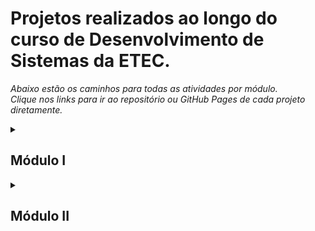 # Projetos realizados ao longo do curso de Desenvolvimento de Sistemas da ETEC.
*Abaixo estão os caminhos para todas as atividades por módulo. <br> Clique nos links para ir ao repositório ou GitHub Pages de cada projeto diretamente.* 

<details>
 <summary><h2>Módulo I</h2></summary>
 
➜ Agenda 1 - Resoluções de problemas lógicos.
 
➜ Agenda 2 - Operadores lógicos.
 
➜ Agenda 3 - Debate sobre IDE's.
 
<hr>

## Projetos em JAVA

➜ Agenda 4 - Projeto JAVA

* [Porcentagem de casos Covid](https://github.com/geovanaborba/Projetos-ETEC_Desenvolvimento-de-Sistemas/tree/main/JAVA/Porcentagem%20de%20casos%20Covid)

➜ Agenda 5 - Projeto JAVA

* [Encaminhamento de filas por idade](https://github.com/geovanaborba/Projetos-ETEC_Desenvolvimento-de-Sistemas/tree/main/JAVA/Encaminhamento%20de%20filas) 

* [Cálculo de Imposto de Renda](https://github.com/geovanaborba/Projetos-ETEC_Desenvolvimento-de-Sistemas/tree/main/JAVA/C%C3%A1lculo%20de%20Imposto%20de%20Renda)

➜ Agenda 6 - Projeto JAVA 

* [Atividade 1: Calendário de Vacinação](https://github.com/geovanaborba/Projetos-ETEC_Desenvolvimento-de-Sistemas/tree/main/JAVA/Calend%C3%A1rio%20de%20Vacina%C3%A7%C3%A3o) 

* [Atividade 2: Cálculo de carga de avião com tratamento de erros.](https://github.com/geovanaborba/Projetos-ETEC_Desenvolvimento-de-Sistemas/tree/main/JAVA/C%C3%A1lculo%20de%20carga%20de%20avi%C3%A3o%20com%20tratamento%20de%20erros)

➜ Agenda 7 - Projeto JAVA 

* [Atividade 1: Padaria](https://github.com/geovanaborba/Projetos-ETEC_Desenvolvimento-de-Sistemas/tree/main/JAVA/Padaria%20-%20Promo%C3%A7%C3%A3o%20de%20anivers%C3%A1rio) 

* [Atividade 2: Tabuada](https://github.com/geovanaborba/Projetos-ETEC_Desenvolvimento-de-Sistemas/tree/main/JAVA/Tabuada) / [Atividade 3 (fórum): Média de temperaturas.](https://github.com/geovanaborba/Projetos-ETEC_Desenvolvimento-de-Sistemas/tree/main/JAVA/M%C3%A9dia%20de%20temperaturas) 

➜ Agenda 8 - Projeto JAVA 

* [Atividade 1: Cinema com questionário](https://github.com/geovanaborba/Projetos-ETEC_Desenvolvimento-de-Sistemas/tree/main/JAVA/Cinema%20com%20question%C3%A1rio) 

* [Atividade 2: Tabuada com while ou do while.](https://github.com/geovanaborba/Projetos-ETEC_Desenvolvimento-de-Sistemas/tree/main/JAVA/Tabuada%20com%20While%20ou%20Do%20While) 

➜ Agenda 9 - Simulado.

➜ Agenda 10 - Projeto JAVA 

* [Soma de elementos de Matriz 10x10.](https://github.com/geovanaborba/Projetos-ETEC_Desenvolvimento-de-Sistemas/tree/main/JAVA/Soma%20de%20elementos%20de%20Matriz%2010x10)   
<hr>

## Projetos em HTML/CSS 

➜ Agenda 11 - Projeto HTML/CSS -> Página com tema "Cachorros" - Utilizei CSS e JS, além do HTML

* [Página no GitHub Pages](https://geovanaborba.github.io/Projetos-ETEC_Desenvolvimento-de-Sistemas/HTML-CSS/P%C3%A1gina%20cachorros%20-%20agenda%2011/)

* [Link repositório](https://github.com/geovanaborba/Projetos-ETEC_Desenvolvimento-de-Sistemas/tree/main/HTML-CSS/P%C3%A1gina%20cachorros%20-%20agenda%2011)
 

➜ Agenda 12 - Projeto HTML/CSS -> Página apenas com HTML como proposto na agenda, para mostrar meus sites favoritos 

* [Página no GitHub Pages](https://geovanaborba.github.io/Projetos-ETEC_Desenvolvimento-de-Sistemas/HTML-CSS/P%C3%A1g.%20com%20sites%20favoritos%20(apenas%20com%20HTML)/)

* [Link repositório](https://github.com/geovanaborba/Projetos-ETEC_Desenvolvimento-de-Sistemas/tree/main/HTML-CSS/P%C3%A1g.%20com%20sites%20favoritos%20(apenas%20com%20HTML))

  
➜ Agenda 13 - Projeto HTML/CSS -> Página de Casamento Personalizada

* [Página no GitHub Pages](https://geovanaborba.github.io/Projetos-ETEC_Desenvolvimento-de-Sistemas/HTML-CSS/P%C3%A1gina%20Casamento%20-%20Agenda%2013/)

* [Link repositório](https://github.com/geovanaborba/Projetos-ETEC_Desenvolvimento-de-Sistemas/tree/main/HTML-CSS/P%C3%A1gina%20Casamento%20-%20Agenda%2013)


➜ Agenda 14 - Página de atrações turísticas, com framework W3schools 

* [Página no GitHub Pages](https://geovanaborba.github.io/Projetos-ETEC_Desenvolvimento-de-Sistemas/HTML-CSS/P%C3%A1gina%20com%20atra%C3%A7%C3%B5es%20da%20cidade%20-%20Agenda%2014/)

* [Link repositório](https://github.com/geovanaborba/Projetos-ETEC_Desenvolvimento-de-Sistemas/tree/main/HTML-CSS/P%C3%A1gina%20com%20atra%C3%A7%C3%B5es%20da%20cidade%20-%20Agenda%2014)

➜ Agenda 15 - Projeto CPS com framework W3schools

* [Página no GitHub Pages](https://geovanaborba.github.io/Projetos-ETEC_Desenvolvimento-de-Sistemas/HTML-CSS/Projeto%20CPS%20com%20framework%20W3/)

* [Link repositório](https://github.com/geovanaborba/Projetos-ETEC_Desenvolvimento-de-Sistemas/tree/main/HTML-CSS/Projeto%20CPS%20com%20framework%20W3)

➜ Agenda 16 - Projeto CPS com framework W3schools e slideshow com JS embutido

* [Página no GitHub Pages](https://geovanaborba.github.io/Projetos-ETEC_Desenvolvimento-de-Sistemas/HTML-CSS/Projeto%20CPS%20com%20W3%20e%20slideshow%20-%20Agenda%2016/#home)

* [Link repositório](https://github.com/geovanaborba/Projetos-ETEC_Desenvolvimento-de-Sistemas/tree/main/HTML-CSS/Projeto%20CPS%20com%20W3%20e%20slideshow%20-%20Agenda%2016)

<hr>

</details>

<details>
 <summary><h2>Módulo II</h2></summary>
<br>
 
## Projetos em PHP 
 

➜ Agenda 1 - Questionário sobre PHP.
 
➜ Agenda 2 - Projeto PHP - Página de cadastro

* [Link repositório](https://github.com/geovanaborba/Projetos-ETEC_Desenvolvimento-de-Sistemas/tree/main/PHP/Agenda%202%20-%20P%C3%A1gina%20de%20cadastro)

➜ Agenda 2 - Projeto PHP - Formulário (atividade do fórum).

* [Link repositório](https://github.com/geovanaborba/Projetos-ETEC_Desenvolvimento-de-Sistemas/tree/main/PHP/Agenda%202%20-%20f%C3%B3rum%20-%20Formul%C3%A1rio)

</details>



